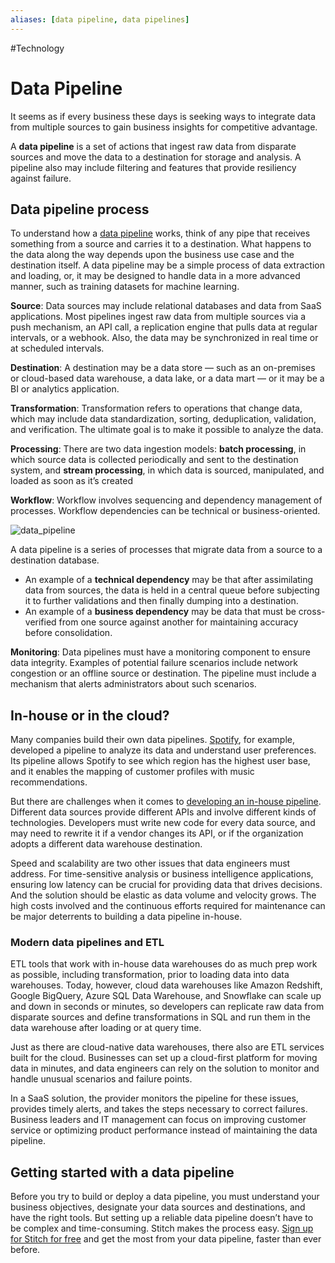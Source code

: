 ```yaml
---
aliases: [data pipeline, data pipelines]
---
```

#Technology 
# Data Pipeline
It seems as if every business these days is seeking ways to integrate data from multiple sources to gain business insights for competitive advantage.

A **data pipeline** is a set of actions that ingest raw data from disparate sources and move the data to a destination for storage and analysis. A pipeline also may include filtering and features that provide resiliency against failure.

## Data pipeline process

To understand how a [data pipeline](https://www.talend.com/resources/what-is-a-data-pipeline/) works, think of any pipe that receives something from a source and carries it to a destination. What happens to the data along the way depends upon the business use case and the destination itself. A data pipeline may be a simple process of data extraction and loading, or, it may be designed to handle data in a more advanced manner, such as training datasets for machine learning.

**Source**: Data sources may include relational databases and data from SaaS applications. Most pipelines ingest raw data from multiple sources via a push mechanism, an API call, a replication engine that pulls data at regular intervals, or a webhook. Also, the data may be synchronized in real time or at scheduled intervals.

**Destination**: A destination may be a data store — such as an on-premises or cloud-based data warehouse, a data lake, or a data mart — or it may be a BI or analytics application.

**Transformation**: Transformation refers to operations that change data, which may include data standardization, sorting, deduplication, validation, and verification. The ultimate goal is to make it possible to analyze the data.

**Processing**: There are two data ingestion models: **batch processing**, in which source data is collected periodically and sent to the destination system, and **stream processing**, in which data is sourced, manipulated, and loaded as soon as it’s created

**Workflow**: Workflow involves sequencing and dependency management of processes. Workflow dependencies can be technical or business-oriented.

![data_pipeline](https://images.ctfassets.net/k49d63tr8kcn/4jbw1fdWLuMUh0Ztlb2dOn/6964e6b873b904392990355ed48c983a/data_pipeline-1-.svg)

A data pipeline is a series of processes that migrate data from a source to a destination database.

-   An example of a **technical dependency** may be that after assimilating data from sources, the data is held in a central queue before subjecting it to further validations and then finally dumping into a destination.
-   An example of a **business dependency** may be data that must be cross-verified from one source against another for maintaining accuracy before consolidation.

**Monitoring**: Data pipelines must have a monitoring component to ensure data integrity. Examples of potential failure scenarios include network congestion or an offline source or destination. The pipeline must include a mechanism that alerts administrators about such scenarios.

## In-house or in the cloud?

Many companies build their own data pipelines. [Spotify](https://labs.spotify.com/2013/05/13/analytics-at-spotify/), for example, developed a pipeline to analyze its data and understand user preferences. Its pipeline allows Spotify to see which region has the highest user base, and it enables the mapping of customer profiles with music recommendations.

But there are challenges when it comes to [developing an in-house pipeline](https://www.stitchdata.com/blog/why-you-shouldnt-build-your-own-data-pipeline/). Different data sources provide different APIs and involve different kinds of technologies. Developers must write new code for every data source, and may need to rewrite it if a vendor changes its API, or if the organization adopts a different data warehouse destination.

Speed and scalability are two other issues that data engineers must address. For time-sensitive analysis or business intelligence applications, ensuring low latency can be crucial for providing data that drives decisions. And the solution should be elastic as data volume and velocity grows. The high costs involved and the continuous efforts required for maintenance can be major deterrents to building a data pipeline in-house.

### Modern data pipelines and ETL

ETL tools that work with in-house data warehouses do as much prep work as possible, including transformation, prior to loading data into data warehouses. Today, however, cloud data warehouses like Amazon Redshift, Google BigQuery, Azure SQL Data Warehouse, and Snowflake can scale up and down in seconds or minutes, so developers can replicate raw data from disparate sources and define transformations in SQL and run them in the data warehouse after loading or at query time.

Just as there are cloud-native data warehouses, there also are ETL services built for the cloud. Businesses can set up a cloud-first platform for moving data in minutes, and data engineers can rely on the solution to monitor and handle unusual scenarios and failure points.

In a SaaS solution, the provider monitors the pipeline for these issues, provides timely alerts, and takes the steps necessary to correct failures. Business leaders and IT management can focus on improving customer service or optimizing product performance instead of maintaining the data pipeline.

## Getting started with a data pipeline

Before you try to build or deploy a data pipeline, you must understand your business objectives, designate your data sources and destinations, and have the right tools. But setting up a reliable data pipeline doesn’t have to be complex and time-consuming. Stitch makes the process easy. [Sign up for Stitch for free](https://www.stitchdata.com/signup) and get the most from your data pipeline, faster than ever before.